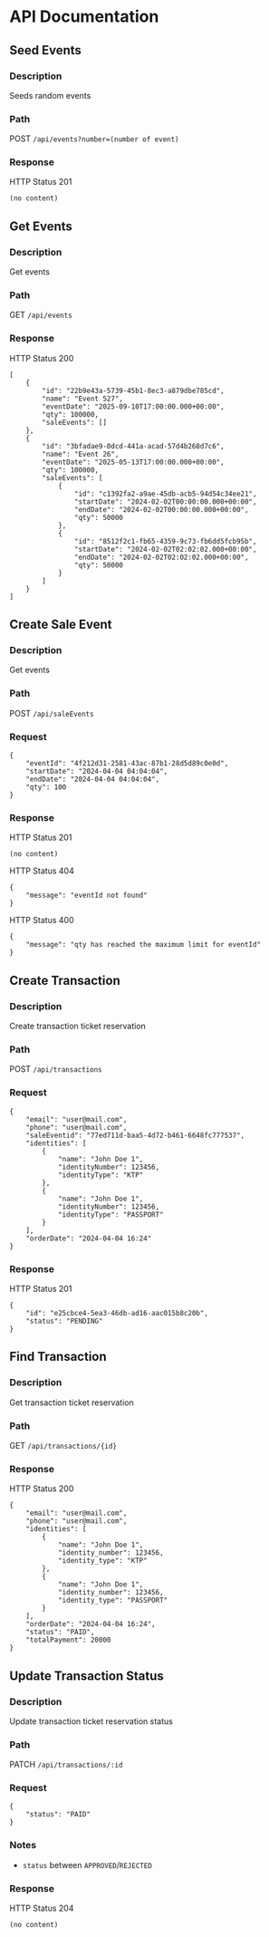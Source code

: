 # API Documentation

## Seed Events

### Description

Seeds random events

### Path
POST `/api/events?number=(number of event)`

### Response

HTTP Status 201
```
(no content)
```

## Get Events

### Description

Get events

### Path
GET `/api/events`

### Response

HTTP Status 200
```
[
    {
        "id": "22b9e43a-5739-45b1-8ec3-a879dbe785cd",
        "name": "Event 527",
        "eventDate": "2025-09-10T17:00:00.000+00:00",
        "qty": 100000,
        "saleEvents": []
    },
    {
        "id": "3bfadae9-0dcd-441a-acad-57d4b268d7c6",
        "name": "Event 26",
        "eventDate": "2025-05-13T17:00:00.000+00:00",
        "qty": 100000,
        "saleEvents": [
            {
                "id": "c1392fa2-a9ae-45db-acb5-94d54c34ee21",
                "startDate": "2024-02-02T00:00:00.000+00:00",
                "endDate": "2024-02-02T00:00:00.000+00:00",
                "qty": 50000
            },
            {
                "id": "8512f2c1-fb65-4359-9c73-fb6dd5fcb95b",
                "startDate": "2024-02-02T02:02:02.000+00:00",
                "endDate": "2024-02-02T02:02:02.000+00:00",
                "qty": 50000
            }
        ]
    }
]
```

## Create Sale Event

### Description

Get events

### Path
POST `/api/saleEvents`

### Request

```
{
    "eventId": "4f212d31-2581-43ac-87b1-28d5d89c0e0d",
    "startDate": "2024-04-04 04:04:04",
    "endDate": "2024-04-04 04:04:04",
    "qty": 100 
}
```

### Response

HTTP Status 201
```
(no content)
```

HTTP Status 404
```
{
    "message": "eventId not found"
}
```

HTTP Status 400
```
{
    "message": "qty has reached the maximum limit for eventId"
}
```


## Create Transaction

### Description

Create transaction ticket reservation 

### Path
POST `/api/transactions`

### Request

```
{
    "email": "user@mail.com",
    "phone": "user@mail.com",
    "saleEventid": "77ed711d-baa5-4d72-b461-6648fc777537",
    "identities": [
        {
            "name": "John Doe 1",
            "identityNumber": 123456,
            "identityType": "KTP"
        },
        {
            "name": "John Doe 1",
            "identityNumber": 123456,
            "identityType": "PASSPORT"
        }
    ],
    "orderDate": "2024-04-04 16:24"
}
```

### Response

HTTP Status 201
```
{
    "id": "e25cbce4-5ea3-46db-ad16-aac015b8c20b",
    "status": "PENDING"
}
```

## Find Transaction

### Description

Get transaction ticket reservation 

### Path
GET `/api/transactions/{id}`

### Response

HTTP Status 200
```
{
    "email": "user@mail.com",
    "phone": "user@mail.com",
    "identities": [
        {
            "name": "John Doe 1",
            "identity_number": 123456,
            "identity_type": "KTP"
        },
        {
            "name": "John Doe 1",
            "identity_number": 123456,
            "identity_type": "PASSPORT"
        }
    ],
    "orderDate": "2024-04-04 16:24",
    "status": "PAID",
    "totalPayment": 20000
}
```

## Update Transaction Status

### Description

Update transaction ticket reservation status 

### Path
PATCH `/api/transactions/:id`

### Request
```
{
    "status": "PAID"
}
```

### Notes
- `status` between `APPROVED`/`REJECTED`

### Response

HTTP Status 204
```
(no content)
```